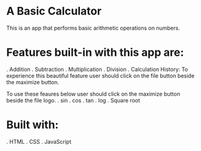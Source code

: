 # A Basic Calculator

This is an app that performs basic arithmetic operations on numbers.

# Features built-in with this app are:

. Addition
. Subtraction
. Multiplication
. Division
. Calculation History: To experience this beautiful feature user should click on the file button beside the maximize button.

To use these feaures below user should click on the maximize button beside the file logo.
. sin
. cos
. tan
. log
. Square root

# Built with:

. HTML
. CSS
. JavaScript
